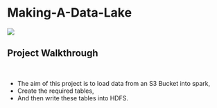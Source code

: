 # Making-A-Data-Lake

<img src='https://upload.wikimedia.org/wikipedia/commons/thumb/f/f3/Apache_Spark_logo.svg/1200px-Apache_Spark_logo.svg.png'>

<br>

## Project Walkthrough

<br>

- The aim of this project is to load data from an S3 Bucket into spark,
- Create the required tables,
- And then write these tables into HDFS.
